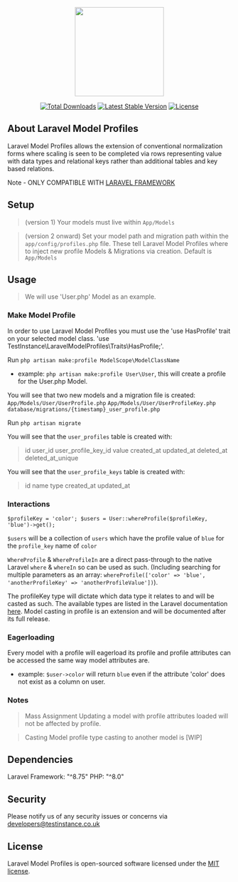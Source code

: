<p align="center"><a href="https://testinstance.co.uk" target="_blank"><img src="https://raw.githubusercontent.com/Test-Instance/Laravel-Model-Profiles/master/.github/images/testinstancebanner.png" width="200"></a></p>

<p align="center">
<a href="https://packagist.org/packages/testinstance/laravel-model-profiles"><img src="https://poser.pugx.org/testinstance/laravel-model-profiles/d/total.svg" alt="Total Downloads"></a>
<a href="https://packagist.org/packages/testinstance/laravel-model-profiles"><img src="https://poser.pugx.org/testinstance/laravel-model-profiles/v/stable.svg" alt="Latest Stable Version"></a>
<a href="https://packagist.org/packages/testinstance/laravel-model-profiles"><img src="https://poser.pugx.org/testinstance/laravel-model-profiles/license.svg" alt="License"></a>
</p>

## About Laravel Model Profiles

<p>
Laravel Model Profiles allows the extension of conventional normalization forms where scaling is seen to be completed via rows representing value with data types and relational keys rather than additional tables and key based relations.

Note - ONLY COMPATIBLE WITH <a href="https://packagist.org/packages/laravel/framework">LARAVEL FRAMEWORK</a>
</p>

## Setup

> (version 1) 
Your models must live within `App/Models`

> (version 2 onward) 
Set your model path and migration path within the `app/config/profiles.php` file. These tell Laravel Model Profiles where to inject new profile Models & Migrations via creation.
Default is `App/Models`

## Usage

> We will use 'User.php' Model as an example.

### Make Model Profile

In order to use Laravel Model Profiles you must use the 'use HasProfile' trait on your selected model class. 'use TestInstance\LaravelModelProfiles\Traits\HasProfile;'.

Run `php artisan make:profile ModelScope\ModelClassName`
- example: `php artisan make:profile User\User`, this will create a profile for the User.php Model.

You will see that two new models and a migration file is created:
`App/Models/User/UserProfile.php`
`App/Models/User/UserProfileKey.php`
`database/migrations/{timestamp}_user_profile.php`

Run `php artisan migrate`

You will see that the `user_profiles` table is created with:
> id
> user_id
> user_profile_key_id
> value
> created_at
> updated_at
> deleted_at
> deleted_at_unique

You will see that the `user_profile_keys` table is created with:
> id
> name
> type
> created_at
> updated_at

### Interactions

`$profileKey = 'color';
$users = User::whereProfile($profileKey, 'blue')->get();`

`$users` will be a collection of `users` which have the profile value of `blue` for the `profile_key` name of `color`

`WhereProfile` & `WhereProfileIn` are a direct pass-through to the native Laravel `where` & `whereIn` so can be used as such. (Including searching for multiple parameters as an array: `whereProfile(['color' => 'blue', 'anotherProfileKey' => 'anotherProfileValue'])`).

The profileKey type will dictate which data type it relates to and will be casted as such. The available types are listed in the Laravel documentation <a href="https://laravel.com/docs/8.x/eloquent-mutators#attribute-casting">here</a>. Model casting in profile is an extension and will be documented after its full release. 

### Eagerloading

Every model with a profile will eagerload its profile and profile attributes can be accessed the same way model attributes are.
- example: `$user->color` will return `blue` even if the attribute 'color' does not exist as a column on user.

### Notes

> Mass Assignment
Updating a model with profile attributes loaded will not be affected by profile.

> Casting
Model profile type casting to another model is [WIP]

## Dependencies

Laravel Framework: "^8.75"
PHP:               "^8.0"

## Security

Please notify us of any security issues or concerns via [developers@testinstance.co.uk](mailto:developers@testinstance.co.uk)

## License

Laravel Model Profiles is open-sourced software licensed under the [MIT license](https://opensource.org/licenses/MIT).
